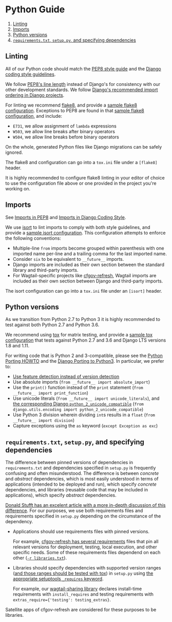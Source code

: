 # Python Guide

1. [Linting](#linting)
1. [Imports](#imports)
3. [Python versions](#python-versions)
4. [`requirements.txt`, `setup.py`, and specifying dependencies](#requirementstxt-setuppy-and-specifying-dependencies)

## Linting

All of our Python code should match the [PEP8 style guide](https://www.python.org/dev/peps/pep-0008/) and the [Django coding style guidelines](https://docs.djangoproject.com/en/dev/internals/contributing/writing-code/coding-style/). 

We follow [PEP8's line length](https://www.python.org/dev/peps/pep-0008/#maximum-line-length) instead of Django's for consistency with our other development standards. We follow [Django's recommended import ordering in Django projects](https://docs.djangoproject.com/en/dev/internals/contributing/writing-code/coding-style/#imports).

For linting we recommend [flake8](http://flake8.pycqa.org/en/latest/), and provide a [sample flake8 configuration](../.flake8).
Exceptions to PEP8 are found in that [sample flake8 configuration](../.flake8), and include:

- `E731`, we allow assignment of `lambda` expressions
- `W503`, we allow line breaks after binary operators
- `W504`, we allow line breaks before binary operators

On the whole, generated Python files like Django migrations can be safely ignored. 

The flake8 and configuration can go into a `tox.ini` file under a `[flake8]` header.

It is highly recommended to configure flake8 linting in your editor of choice to use the configuration file above or one provided in the project you're working on.

## Imports

See [Imports in PEP8](https://www.python.org/dev/peps/pep-0008/#imports) and [Imports in Django Coding Style](https://docs.djangoproject.com/en/dev/internals/contributing/writing-code/coding-style/#imports).

We use [isort](https://github.com/timothycrosley/isort) to lint imports to comply with both style guidelines, and provide a [sample isort configuration](../.isort.cfg). This configuration attempts to enforce the following conventions:

- Multiple-line `from` imports become grouped within parenthesis with one imported name per-line and a trailing comma for the last imported name.
- Consider `six` to be equivalent to `__future__` imports.
- Django imports are included as their own section between the standard library and third-party imports.
- For Wagtail-specific projects like [cfgov-refresh](https://github.com/cfpb/cfgov-refresh), Wagtail imports are included as their own section between Django and third-party imports.

The isort configuration can go into a `tox.ini` file under an `[isort]` header.

## Python versions

As we transition from Python 2.7 to Python 3 it is highly recommended to test against both Python 2.7 and Python 3.6. 

We recommend using [tox](https://tox.readthedocs.io/en/latest/) for matrix testing, and provide a [sample tox configuration](../tox.ini) that tests against Python 2.7 and 3.6 and Django LTS versions 1.8 and 1.11.

For writing code that is Python 2 and 3-compatible, please see the [Python Porting HOWTO](https://docs.python.org/3/howto/pyporting.html) and the [Django Porting to Python3](https://docs.djangoproject.com/en/1.11/topics/python3/). In particular, we prefer to:

- [Use feature detection instead of version detection](https://docs.python.org/3/howto/pyporting.html#use-feature-detection-instead-of-version-detection)
- Use absolute imports (`from __future__ import absolute_import`)
- Use the `print()` function instead of the `print` statement (`from __future__ import print_function`)
- Use unicode literals (`from __future__ import unicode_literals`), and [the corresponding Django `python_2_unicode_compatible`](https://docs.djangoproject.com/en/1.11/ref/utils/#django.utils.encoding.python_2_unicode_compatible) (`from django.utils.encoding import python_2_unicode_compatible`)
- Use Python 3 division wherein dividing `int`s results in a `float` (`from __future__ import division`)
- Capture exceptions using the `as` keyword (`except Exception as exc`)

## `requirements.txt`, `setup.py`, and specifying dependencies

The difference between pinned versions of dependencies in `requirements.txt`  and dependencies specified in `setup.py` is frequently confusing and often misunderstood. The difference is between *concrete* and *abstract* dependencies, which is most easily understood in terms of applications (intended to be deployed and run), which specify *concrete* dependencies, and libraries (reusable code that may be included in applications), which specify *abstract* dependencies. 

[Donald Stufft has an excelent article with a more in-depth discussion of this difference](https://caremad.io/posts/2013/07/setup-vs-requirement/). For our purposes, we use both requirements files and requirements specified in `setup.py` depending on the circumstance of the dependency.

- Applications should use requirements files with pinned versions. 

  For example, [cfgov-refresh has several requirements](https://github.com/cfpb/cfgov-refresh/tree/master/requirements) files that pin all relevant versions for deployment, testing, local execution, and other specific needs. Some of these requirements files dependend on each other ([`-r libraries.txt`](https://github.com/cfpb/cfgov-refresh/blob/master/requirements/base.txt#L3)).

- Libraries should specify dependencies with supported version ranges ([and those ranges should be tested with tox](../tox.ini)) in `setup.py` using [the appropriate setuptools `_requires` keyword](https://setuptools.readthedocs.io/en/latest/setuptools.html#declaring-dependencies).

  For example, our [wagtail-sharing library](https://github.com/cfpb/wagtail-sharing) declares install-time requirements with `install_requires` and testing requirements with `extras_require={'testing': testing_extras}`.

Satellite apps of cfgov-refresh are considered for these purposes to be libraries.

